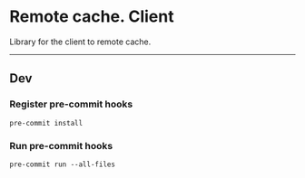 # Remote cache. Client

Library for the client to remote cache.

---

## Dev

### Register pre-commit hooks

```shell
pre-commit install
```

### Run pre-commit hooks

```shell
pre-commit run --all-files
```
